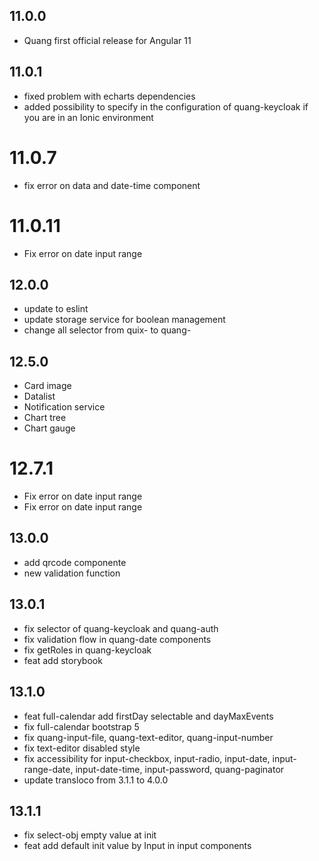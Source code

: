 ## 11.0.0

* Quang first official release for Angular 11

## 11.0.1

* fixed problem with echarts dependencies
* added possibility to specify in the configuration of quang-keycloak if you are in an Ionic environment

# 11.0.7

* fix error on data and date-time component

# 11.0.11

* Fix error on date input range

## 12.0.0

* update to eslint
* update storage service for boolean management
* change all selector from quix- to quang-

## 12.5.0

* Card image
* Datalist
* Notification service
* Chart tree
* Chart gauge

# 12.7.1

* Fix error on date input range
* Fix error on date input range

## 13.0.0

* add qrcode componente
* new validation function

## 13.0.1

* fix selector of quang-keycloak and quang-auth
* fix validation flow in quang-date components
* fix getRoles in quang-keycloak
* feat add storybook

## 13.1.0

* feat full-calendar add firstDay selectable and dayMaxEvents
* fix full-calendar bootstrap 5
* fix quang-input-file, quang-text-editor, quang-input-number
* fix text-editor disabled style
* fix accessibility for input-checkbox, input-radio, input-date, input-range-date, input-date-time, input-password, quang-paginator
* update transloco from 3.1.1 to 4.0.0

## 13.1.1

* fix select-obj empty value at init
* feat add default init value by Input in input components